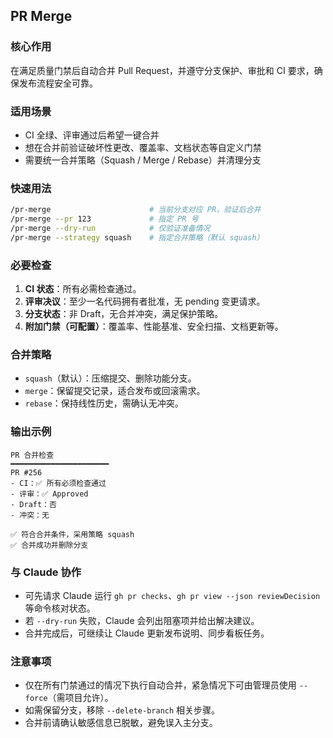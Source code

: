 ## PR Merge

### 核心作用
在满足质量门禁后自动合并 Pull Request，并遵守分支保护、审批和 CI 要求，确保发布流程安全可靠。

### 适用场景
- CI 全绿、评审通过后希望一键合并
- 想在合并前验证破坏性更改、覆盖率、文档状态等自定义门禁
- 需要统一合并策略（Squash / Merge / Rebase）并清理分支

### 快速用法
```bash
/pr-merge                      # 当前分支对应 PR，验证后合并
/pr-merge --pr 123             # 指定 PR 号
/pr-merge --dry-run            # 仅验证准备情况
/pr-merge --strategy squash    # 指定合并策略（默认 squash）
```

### 必要检查
1. **CI 状态**：所有必需检查通过。
2. **评审决议**：至少一名代码拥有者批准，无 pending 变更请求。
3. **分支状态**：非 Draft，无合并冲突，满足保护策略。
4. **附加门禁（可配置）**：覆盖率、性能基准、安全扫描、文档更新等。

### 合并策略
- `squash`（默认）：压缩提交、删除功能分支。
- `merge`：保留提交记录，适合发布或回滚需求。
- `rebase`：保持线性历史，需确认无冲突。

### 输出示例
```
PR 合并检查
━━━━━━━━━━━━━━━━━━━━━━
PR #256
- CI：✅ 所有必须检查通过
- 评审：✅ Approved
- Draft：否
- 冲突：无

✅ 符合合并条件，采用策略 squash
✅ 合并成功并删除分支
```

### 与 Claude 协作
- 可先请求 Claude 运行 `gh pr checks`、`gh pr view --json reviewDecision` 等命令核对状态。
- 若 `--dry-run` 失败，Claude 会列出阻塞项并给出解决建议。
- 合并完成后，可继续让 Claude 更新发布说明、同步看板任务。

### 注意事项
- 仅在所有门禁通过的情况下执行自动合并，紧急情况下可由管理员使用 `--force`（需项目允许）。
- 如需保留分支，移除 `--delete-branch` 相关步骤。
- 合并前请确认敏感信息已脱敏，避免误入主分支。
